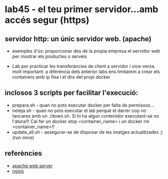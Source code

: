 # lab45 - el teu primer servidor...amb accés segur (https)
## servidor http: un únic servidor web. (apache) 

- exemples d'ús: proporcionar des de la propia empresa el servidor web per mostrar els productes o serveis


- Lab per practicar les transferàncies de client a servidor i vice-versa.
molt important: a diferència dels anterior labs ens limitarem a crear els containers amb ip fixa i el dns del propi docker


## inclosos 3 scripts per facilitar l'execució:

- prepara.sh - quan no pots executar docker per falta de permissos...
- neteja.sh - quan no pots executar el lab perquè el darrer cop no tancares amb un ./down.sh. Si hi ha algun contenidor executant-se no l'atura!!! Cal fer un docker stop <container_name>  i un docker rm <container_name>!!
- update_all.sh - assegurar-se de disposar de les imatges actualitzades ;) (run once)

## referències
- [apache web server](https://httpd.apache.org/)
- [ngnix](https://www.nginx.com/)
